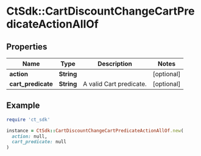 # CtSdk::CartDiscountChangeCartPredicateActionAllOf

## Properties

| Name | Type | Description | Notes |
| ---- | ---- | ----------- | ----- |
| **action** | **String** |  | [optional] |
| **cart_predicate** | **String** | A valid Cart predicate. | [optional] |

## Example

```ruby
require 'ct_sdk'

instance = CtSdk::CartDiscountChangeCartPredicateActionAllOf.new(
  action: null,
  cart_predicate: null
)
```

